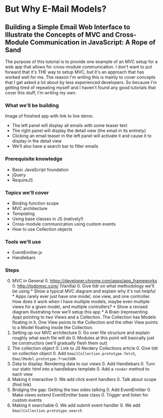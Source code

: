 # But Why E-Mail Models?
## Building a Simple Email Web Interface to Illustrate the Concepts of MVC and Cross-Module Communication in JavaScript: A Rope of Sand


The purpose of this tutorial is to provide one example of an MVC setup for a web app that allows for cross-module communication. I don't want to put forward that it's THE way to setup MVC, but it's an approach that has worked well for me. The reason I'm writing this is mainly to cover concepts that I get asked a lot about by less experienced developers. So because I'm getting tired of repeating myself and I haven't found any good tutorials that cover this stuff, I'm writing my own.


### What we'll be building

Image of finished app with link to live demo.

* The left panel will display all emails with some teaser text
* The right panel will display the detail view (the email in its entirety)
* Clicking an email teaser in the left panel will activate it and cause it to display in the detail view
* We'll also have a search bar to filter emails


### Prerequisite knowledge

* Basic JavaScript foundation
* jQuery
* RequireJS


### Topics we'll cover

* Binding function scope
* MVC architecture
* Templating
* Using base classes in JS (natively!)
* Cross-module communication using custom events
* How to use Collection objects


### Tools we'll use

* EventEmitter.js
* Handlebars


### Steps

0. MVC in General
    0. https://developer.chrome.com/apps/app_frameworks
    0. http://todomvc.com/ (Vanilla)
    0. Give tldr on what methodology we'll be using
        * Show a typical MVC diagram and explain why it's not helpful
            * Apps rarely ever just have one model, one view, and one controller. How does it work when I have multiple models, maybe even multiple views for a given model, and multiple controllers?
        * Show a revised diagram illustrating how we'll setup this app
            * A Brain (representing App) pointing to two Views and a Collection. The Collection has Models floating in it. One View points to the Collection and the other View points to a Model floating inside the Collection.
0. Setting up our MVC architecture
    0. Go over file structure and explain roughly what each file will do
    0. Modules at this point will basically just be constructors (we'll gradually flesh them out)
0. The collection object
    0. Link to JS Nerdery Collections article
    0. Give tldr on collection object
    0. Add `EmailCollection.prototype.fetch`, `EmailModel.prototype.fromJSON`
0. Data to display: Rendering data to our views
    0. Add Handlebars
    0. Turn our static html into a handlebars template
    0. Add a `render` method to each view
0. Making it interactive
    0. We add click event handlers
    0. Talk about scope (find link)
0. Bridging the gap: Getting the two sides talking
    0. Add EventEmitter
    0. Make views extend EventEmitter base class
    0. Trigger and listen for custom events
0. Making it searchable
    0. We add submit event handler
    0. We add `EmailCollection.prototype.search`
